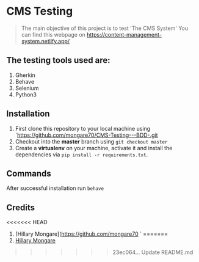 # CMS Testing
> The main objective of this project is to test 'The CMS System'
> You can find this webpage on https://content-management-system.netlify.app/

## The testing tools used are:
1. Gherkin
2. Behave
3. Selenium
4. Python3

## Installation
1. First clone this repository to your local machine using `https://github.com/mongare70/CMS-Testing---BDD-.git
2. Checkout into the **master** branch using `git checkout master`
3. Create a **virtualenv** on your machine, activate it and install the dependencies via `pip install -r requirements.txt`.

## Commands
After successful installation run `behave`

## Credits
<<<<<<< HEAD
1. [Hillary Mongare](https://github.com/mongare70
`
=======
1. [Hillary Mongare](https://github.com/mongare70)
>>>>>>> 23ec064... Update README.md
